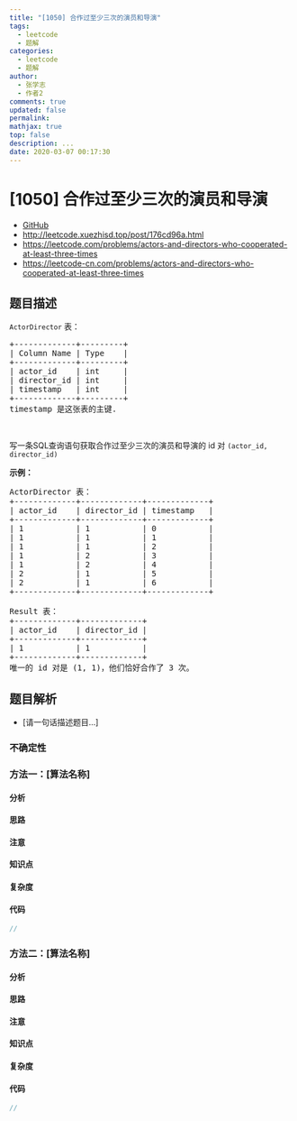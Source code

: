 ```yaml
---
title: "[1050] 合作过至少三次的演员和导演"
tags:
  - leetcode
  - 题解
categories:
  - leetcode
  - 题解
author:
  - 张学志
  - 作者2
comments: true
updated: false
permalink:
mathjax: true
top: false
description: ...
date: 2020-03-07 00:17:30
---
```



# [1050] 合作过至少三次的演员和导演
* [GitHub](https://github.com/algoboy101/LeetCodeCrowdsource/tree/master/_posts/QA/%5B1050%5D%20%E5%90%88%E4%BD%9C%E8%BF%87%E8%87%B3%E5%B0%91%E4%B8%89%E6%AC%A1%E7%9A%84%E6%BC%94%E5%91%98%E5%92%8C%E5%AF%BC%E6%BC%94.md)
* http://leetcode.xuezhisd.top/post/176cd96a.html
* https://leetcode.com/problems/actors-and-directors-who-cooperated-at-least-three-times
* https://leetcode-cn.com/problems/actors-and-directors-who-cooperated-at-least-three-times


## 题目描述

<p><code>ActorDirector</code>&nbsp;表：</p>

<pre>
+-------------+---------+
| Column Name | Type    |
+-------------+---------+
| actor_id    | int     |
| director_id | int     |
| timestamp   | int     |
+-------------+---------+
timestamp 是这张表的主键.
</pre>

<p>&nbsp;</p>

<p>写一条SQL查询语句获取合作过至少三次的演员和导演的 id 对&nbsp;<code>(actor_id, director_id)</code></p>

<p><strong>示例：</strong></p>

<pre>
ActorDirector 表：
+-------------+-------------+-------------+
| actor_id    | director_id | timestamp   |
+-------------+-------------+-------------+
| 1           | 1           | 0           |
| 1           | 1           | 1           |
| 1           | 1           | 2           |
| 1           | 2           | 3           |
| 1           | 2           | 4           |
| 2           | 1           | 5           |
| 2           | 1           | 6           |
+-------------+-------------+-------------+

Result 表：
+-------------+-------------+
| actor_id    | director_id |
+-------------+-------------+
| 1           | 1           |
+-------------+-------------+
唯一的 id 对是 (1, 1)，他们恰好合作了 3 次。</pre>



## 题目解析
* [请一句话描述题目...]

### 不确定性


### 方法一：[算法名称]

#### 分析

#### 思路

#### 注意

#### 知识点

#### 复杂度

#### 代码

```cpp
//
```


### 方法二：[算法名称]

#### 分析

#### 思路

#### 注意

#### 知识点

#### 复杂度

#### 代码

```cpp
//
```


